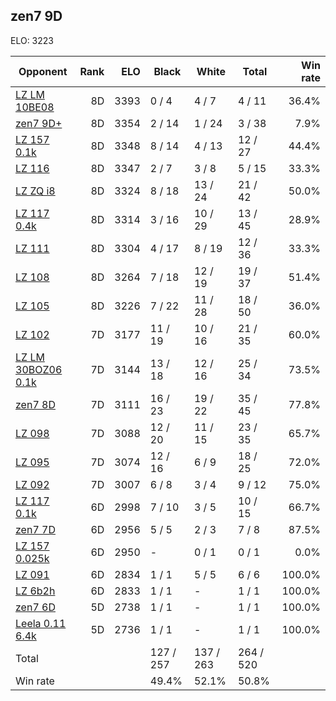## zen7 9D ##

ELO: 3223

Opponent | Rank | ELO | Black | White | Total | Win rate
---------|-----:|----:|-------|-------|-------|-------:
[LZ LM 10BE08](LZ%20LM%2010BE08.md) | 8D | 3393 | 0 / 4 | 4 / 7 | 4 / 11 | 36.4%
[zen7 9D+](zen7%209D+.md) | 8D | 3354 | 2 / 14 | 1 / 24 | 3 / 38 | 7.9%
[LZ 157 0.1k](LZ%20157%200.1k.md) | 8D | 3348 | 8 / 14 | 4 / 13 | 12 / 27 | 44.4%
[LZ 116](LZ%20116.md) | 8D | 3347 | 2 / 7 | 3 / 8 | 5 / 15 | 33.3%
[LZ ZQ i8](LZ%20ZQ%20i8.md) | 8D | 3324 | 8 / 18 | 13 / 24 | 21 / 42 | 50.0%
[LZ 117 0.4k](LZ%20117%200.4k.md) | 8D | 3314 | 3 / 16 | 10 / 29 | 13 / 45 | 28.9%
[LZ 111](LZ%20111.md) | 8D | 3304 | 4 / 17 | 8 / 19 | 12 / 36 | 33.3%
[LZ 108](LZ%20108.md) | 8D | 3264 | 7 / 18 | 12 / 19 | 19 / 37 | 51.4%
[LZ 105](LZ%20105.md) | 8D | 3226 | 7 / 22 | 11 / 28 | 18 / 50 | 36.0%
[LZ 102](LZ%20102.md) | 7D | 3177 | 11 / 19 | 10 / 16 | 21 / 35 | 60.0%
[LZ LM 30BOZ06 0.1k](LZ%20LM%2030BOZ06%200.1k.md) | 7D | 3144 | 13 / 18 | 12 / 16 | 25 / 34 | 73.5%
[zen7 8D](zen7%208D.md) | 7D | 3111 | 16 / 23 | 19 / 22 | 35 / 45 | 77.8%
[LZ 098](LZ%20098.md) | 7D | 3088 | 12 / 20 | 11 / 15 | 23 / 35 | 65.7%
[LZ 095](LZ%20095.md) | 7D | 3074 | 12 / 16 | 6 / 9 | 18 / 25 | 72.0%
[LZ 092](LZ%20092.md) | 7D | 3007 | 6 / 8 | 3 / 4 | 9 / 12 | 75.0%
[LZ 117 0.1k](LZ%20117%200.1k.md) | 6D | 2998 | 7 / 10 | 3 / 5 | 10 / 15 | 66.7%
[zen7 7D](zen7%207D.md) | 6D | 2956 | 5 / 5 | 2 / 3 | 7 / 8 | 87.5%
[LZ 157 0.025k](LZ%20157%200.025k.md) | 6D | 2950 | - | 0 / 1 | 0 / 1 | 0.0%
[LZ 091](LZ%20091.md) | 6D | 2834 | 1 / 1 | 5 / 5 | 6 / 6 | 100.0%
[LZ 6b2h](LZ%206b2h.md) | 6D | 2833 | 1 / 1 | - | 1 / 1 | 100.0%
[zen7 6D](zen7%206D.md) | 5D | 2738 | 1 / 1 | - | 1 / 1 | 100.0%
[Leela 0.11 6.4k](Leela%200.11%206.4k.md) | 5D | 2736 | 1 / 1 | - | 1 / 1 | 100.0%
Total | | | 127 / 257 | 137 / 263 | 264 / 520 | 
Win rate| | | 49.4% | 52.1% | 50.8% | 
